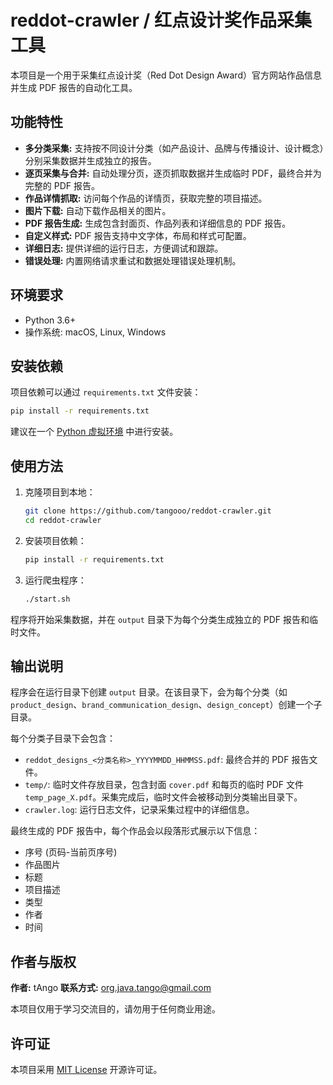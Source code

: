 # reddot-crawler / 红点设计奖作品采集工具
本项目是一个用于采集红点设计奖（Red Dot Design Award）官方网站作品信息并生成 PDF 报告的自动化工具。

## 功能特性

- **多分类采集:** 支持按不同设计分类（如产品设计、品牌与传播设计、设计概念）分别采集数据并生成独立的报告。
- **逐页采集与合并:** 自动处理分页，逐页抓取数据并生成临时 PDF，最终合并为完整的 PDF 报告。
- **作品详情抓取:** 访问每个作品的详情页，获取完整的项目描述。
- **图片下载:** 自动下载作品相关的图片。
- **PDF 报告生成:** 生成包含封面页、作品列表和详细信息的 PDF 报告。
- **自定义样式:** PDF 报告支持中文字体，布局和样式可配置。
- **详细日志:** 提供详细的运行日志，方便调试和跟踪。
- **错误处理:** 内置网络请求重试和数据处理错误处理机制。

## 环境要求

- Python 3.6+
- 操作系统: macOS, Linux, Windows

## 安装依赖

项目依赖可以通过 `requirements.txt` 文件安装：

```bash
pip install -r requirements.txt
```

建议在一个 [Python 虚拟环境](https://docs.python.org/zh-cn/3/library/venv.html) 中进行安装。

## 使用方法

1. 克隆项目到本地：

   ```bash
   git clone https://github.com/tangooo/reddot-crawler.git
   cd reddot-crawler
   ```

2. 安装项目依赖：

   ```bash
   pip install -r requirements.txt
   ```

3. 运行爬虫程序：

   ```bash
   ./start.sh
   ```

程序将开始采集数据，并在 `output` 目录下为每个分类生成独立的 PDF 报告和临时文件。

## 输出说明

程序会在运行目录下创建 `output` 目录。在该目录下，会为每个分类（如 `product_design`、`brand_communication_design`、`design_concept`）创建一个子目录。

每个分类子目录下会包含：

- `reddot_designs_<分类名称>_YYYYMMDD_HHMMSS.pdf`: 最终合并的 PDF 报告文件。
- `temp/`: 临时文件存放目录，包含封面 `cover.pdf` 和每页的临时 PDF 文件 `temp_page_X.pdf`。采集完成后，临时文件会被移动到分类输出目录下。
- `crawler.log`: 运行日志文件，记录采集过程中的详细信息。

最终生成的 PDF 报告中，每个作品会以段落形式展示以下信息：

- 序号 (页码-当前页序号)
- 作品图片
- 标题
- 项目描述
- 类型
- 作者
- 时间

## 作者与版权

**作者:** tAngo
**联系方式:** org.java.tango@gmail.com

本项目仅用于学习交流目的，请勿用于任何商业用途。

## 许可证

本项目采用 [MIT License](https://opensource.org/licenses/MIT) 开源许可证。 
